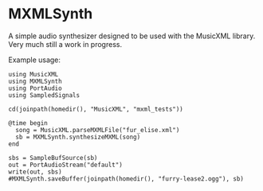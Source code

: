 # MXMLSynth

A simple audio synthesizer designed to be used with the MusicXML library.  Very much still a work in progress.

Example usage:

    using MusicXML
    using MXMLSynth
    using PortAudio
    using SampledSignals

    cd(joinpath(homedir(), "MusicXML", "mxml_tests"))

    @time begin
      song = MusicXML.parseMXMLFile("fur_elise.xml")
      sb = MXMLSynth.synthesizeMXML(song)
    end

    sbs = SampleBufSource(sb)
    out = PortAudioStream("default")
    write(out, sbs)
    #MXMLSynth.saveBuffer(joinpath(homedir(), "furry-lease2.ogg"), sb)
